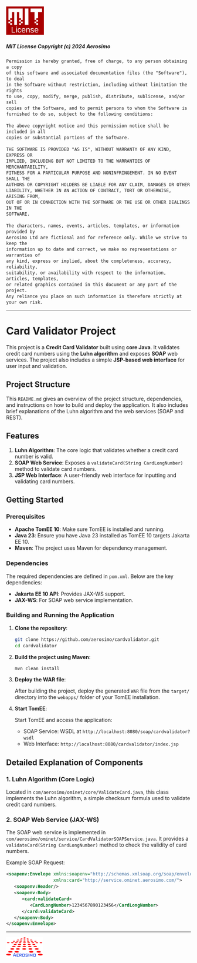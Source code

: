 ![MIT License.!](/img/MIT.png "MIT")

##### MIT License Copyright (c) 2024 Aerosimo

	Permission is hereby granted, free of charge, to any person obtaining a copy
	of this software and associated documentation files (the "Software"), to deal
	in the Software without restriction, including without limitation the rights
	to use, copy, modify, merge, publish, distribute, sublicense, and/or sell
	copies of the Software, and to permit persons to whom the Software is
	furnished to do so, subject to the following conditions:

	The above copyright notice and this permission notice shall be included in all
	copies or substantial portions of the Software.

	THE SOFTWARE IS PROVIDED "AS IS", WITHOUT WARRANTY OF ANY KIND, EXPRESS OR
	IMPLIED, INCLUDING BUT NOT LIMITED TO THE WARRANTIES OF MERCHANTABILITY,
	FITNESS FOR A PARTICULAR PURPOSE AND NONINFRINGEMENT. IN NO EVENT SHALL THE
	AUTHORS OR COPYRIGHT HOLDERS BE LIABLE FOR ANY CLAIM, DAMAGES OR OTHER
	LIABILITY, WHETHER IN AN ACTION OF CONTRACT, TORT OR OTHERWISE, ARISING FROM,
	OUT OF OR IN CONNECTION WITH THE SOFTWARE OR THE USE OR OTHER DEALINGS IN THE
	SOFTWARE.

	The characters, names, events, articles, templates, or information provided by 
	Aerosimo Ltd are fictional and for reference only. While we strive to keep the 
	information up to date and correct, we make no representations or warranties of 
	any kind, express or implied, about the completeness, accuracy, reliability, 
	suitability, or availability with respect to the information, articles, templates, 
	or related graphics contained in this document or any part of the project. 
	Any reliance you place on such information is therefore strictly at your own risk.

---

# Card Validator Project

This project is a **Credit Card Validator** built using **core Java**. It validates credit card numbers using the **Luhn algorithm** and exposes **SOAP** web services. The project also includes a simple **JSP-based web interface** for user input and validation.

## Project Structure

This `README.md` gives an overview of the project structure, dependencies, and instructions on how to build and deploy the application. It also includes brief explanations of the Luhn algorithm and the web services (SOAP and REST).

## Features

1. **Luhn Algorithm**: The core logic that validates whether a credit card number is valid.
2. **SOAP Web Service**: Exposes a `validateCard(String CardLongNumber)` method to validate card numbers.
3. **JSP Web Interface**: A user-friendly web interface for inputting and validating card numbers.

## Getting Started

### Prerequisites

- **Apache TomEE 10**: Make sure TomEE is installed and running.
- **Java 23**: Ensure you have Java 23 installed as TomEE 10 targets Jakarta EE 10.
- **Maven**: The project uses Maven for dependency management.

### Dependencies

The required dependencies are defined in `pom.xml`. Below are the key dependencies:

- **Jakarta EE 10 API**: Provides JAX-WS support.
- **JAX-WS**: For SOAP web service implementation.

### Building and Running the Application

1. **Clone the repository**:

    ```bash
    git clone https://github.com/aerosimo/cardvalidator.git
    cd cardvalidator
    ```

2. **Build the project using Maven**:

    ```bash
    mvn clean install
    ```

3. **Deploy the WAR file**:

   After building the project, deploy the generated `WAR` file from the `target/` directory into the `webapps/` folder of your TomEE installation.

4. **Start TomEE**:

   Start TomEE and access the application:

    - SOAP Service: WSDL at `http://localhost:8080/soap/cardvalidator?wsdl`
    - Web Interface: `http://localhost:8080/cardvalidator/index.jsp`

## Detailed Explanation of Components

### 1. **Luhn Algorithm** (Core Logic)

Located in `com/aerosimo/ominet/core/ValidateCard.java`, this class implements the Luhn algorithm, a simple checksum formula used to validate credit card numbers.

### 2. **SOAP Web Service** (JAX-WS)

The SOAP web service is implemented in `com/aerosimo/ominet/service/CardValidatorSOAPService.java`. It provides a `validateCard(String CardLongNumber)` method to check the validity of card numbers.

Example SOAP Request:
```xml
<soapenv:Envelope xmlns:soapenv="http://schemas.xmlsoap.org/soap/envelope/" 
                  xmlns:card="http://service.ominet.aerosimo.com/">
   <soapenv:Header/>
   <soapenv:Body>
      <card:validateCard>
         <CardLongNumber>1234567890123456</CardLongNumber>
      </card:validateCard>
   </soapenv:Body>
</soapenv:Envelope>
```

---

![Aerosimo Logo.!](/img/logo.png "Aerosimo")